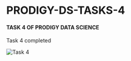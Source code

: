 <h1> PRODIGY-DS-TASKS-4</h1>
<h4>TASK 4 OF PRODIGY DATA SCIENCE</h4>
<p>Task 4 completed </p>
<img
  src="C:\Users\USER\Pictures\Camera Roll\TASK4.png"
  alt="Task 4"
  title="Optional title"
  style="display: inline-block; margin: 0 auto; max-width: 300px">
